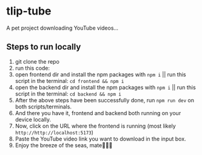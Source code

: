 # tlip-tube
A pet project downloading YouTube videos...


## Steps to run locally
1. git clone the repo
2. run this code:
3. open frontend dir and install the npm packages with `npm i` || run this script in the terminal: `cd frontend && npm i`
4. open the backend dir and install the npm packages with `npm i` || run this script in the terminal: `cd backend && npm i`
5. After the above steps have been successfully done, run `npm run dev` on both scripts/terminals. 
6. And there you have it, frontend and backend both running on your device locally.
7. Now, click on the URL where the frontend is running (most likely `http://http://localhost:5173`)
8. Paste the YouTube video link you want to download in the input box.
9. Enjoy the breeze of the seas, mate🏴‍☠️🦜

